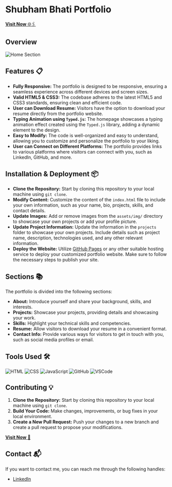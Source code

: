 # Shubham Bhati Portfolio

[**Visit Now** 🌐🖇️](https://shubh2-0.github.io/)

## Overview

![Home Section](ReadmeImg/home.png)

## Features 📋

- **Fully Responsive:** The portfolio is designed to be responsive, ensuring a seamless experience across different devices and screen sizes.
- **Valid HTML5 & CSS3:** The codebase adheres to the latest HTML5 and CSS3 standards, ensuring clean and efficient code.
- **User can Download Resume:** Visitors have the option to download your resume directly from the portfolio website.
- **Typing Animation using `Typed.js`:** The homepage showcases a typing animation effect created using the `Typed.js` library, adding a dynamic element to the design.
- **Easy to Modify:** The code is well-organized and easy to understand, allowing you to customize and personalize the portfolio to your liking.
- **User can Connect on Different Platforms:** The portfolio provides links to various platforms where visitors can connect with you, such as LinkedIn, GitHub, and more.

## Installation & Deployment 📦

- **Clone the Repository:** Start by cloning this repository to your local machine using `git clone`.
- **Modify Content:** Customize the content of the `index.html` file to include your own information, such as your name, bio, projects, skills, and contact details.
- **Update Images:** Add or remove images from the `assets/img/` directory to showcase your own projects or add your profile picture.
- **Update Project Information:** Update the information in the `projects` folder to showcase your own projects. Include details such as project name, description, technologies used, and any other relevant information.
- **Deploy the Website:** Utilize [GitHub Pages](https://create-react-app.dev/docs/deployment/#github-pages) or any other suitable hosting service to deploy your customized portfolio website. Make sure to follow the necessary steps to publish your site.

## Sections 📚

The portfolio is divided into the following sections:

- **About:** Introduce yourself and share your background, skills, and interests.
- **Projects:** Showcase your projects, providing details and showcasing your work.
- **Skills:** Highlight your technical skills and competencies.
- **Resume:** Allow visitors to download your resume in a convenient format.
- **Contact Info:** Provide various ways for visitors to get in touch with you, such as social media profiles or email.

## Tools Used 🛠️

![HTML](Assets/images/Skills/html.png) ![CSS](Assets/images/Skills/css.png) ![JavaScript](Assets/images/Skills/js.png) ![GitHub](Assets/images/Skills/github.png) ![VSCode](Assets/images/Skills/vscode.png)

## Contributing 💡

1. **Clone the Repository:** Start by cloning this repository to your local machine using `git clone`.
2. **Build Your Code:** Make changes, improvements, or bug fixes in your local environment.
3. **Create a New Pull Request:** Push your changes to a new branch and create a pull request to propose your modifications.

[**Visit Now** 🚀](https://shubh2-0.github.io/)

## Contact 📬

If you want to contact me, you can reach me through the following handles:

- [LinkedIn](https://www.linkedin.com/in/shubham-bhati-787319213/)

